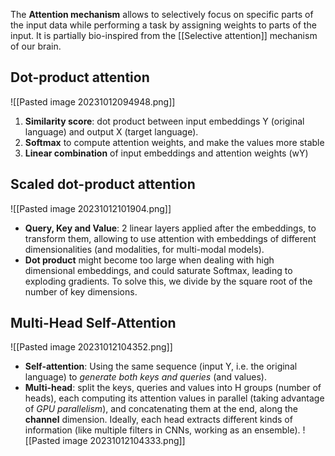 The **Attention mechanism** allows to selectively focus on specific parts of the input data while performing a task by assigning weights to parts of the input.
It is partially bio-inspired from the [[Selective attention]] mechanism of our brain.
## Dot-product attention
![[Pasted image 20231012094948.png]]
1) **Similarity score**: dot product between input embeddings Y (original language) and output X (target language).
2) **Softmax** to compute attention weights, and make the values more stable
3) **Linear combination** of input embeddings and attention weights (wY)

## Scaled dot-product attention
![[Pasted image 20231012101904.png]]
- **Query, Key and Value**: 2 linear layers applied after the embeddings, to transform them, allowing to use attention with embeddings of different dimensionalities (and modalities, for multi-modal models).
- **Dot product** might become too large when dealing with high dimensional embeddings, and could saturate Softmax, leading to exploding gradients. To solve this, we divide by the square root of the number of key dimensions.
## Multi-Head Self-Attention
![[Pasted image 20231012104352.png]]
- **Self-attention**: Using the same sequence (input Y, i.e. the original language) to _generate both keys and queries_ (and values).
- **Multi-head**: split the keys, queries and values into H groups (number of heads), each computing its attention values in parallel (taking advantage of _GPU parallelism_), and concatenating them at the end, along the **channel** dimension. 
Ideally, each head extracts different kinds of information (like multiple filters in CNNs, working as an ensemble).
![[Pasted image 20231012104333.png]]
